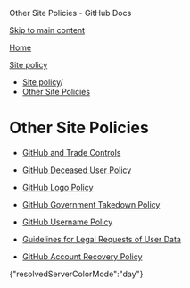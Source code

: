 Other Site Policies - GitHub Docs

[Skip to main content](#main-content)

[Home](/en)

[Site policy](/en/site-policy)

* [Site policy](/en/site-policy)/
* [Other Site Policies](/en/site-policy/other-site-policies)

Other Site Policies
==========

* [GitHub and Trade Controls](/en/site-policy/other-site-policies/github-and-trade-controls)

* [GitHub Deceased User Policy](/en/site-policy/other-site-policies/github-deceased-user-policy)

* [GitHub Logo Policy](/en/site-policy/other-site-policies/github-logo-policy)

* [GitHub Government Takedown Policy](/en/site-policy/other-site-policies/github-government-takedown-policy)

* [GitHub Username Policy](/en/site-policy/other-site-policies/github-username-policy)

* [Guidelines for Legal Requests of User Data](/en/site-policy/other-site-policies/guidelines-for-legal-requests-of-user-data)

* [GitHub Account Recovery Policy](/en/site-policy/other-site-policies/github-account-recovery-policy)

{"resolvedServerColorMode":"day"}
